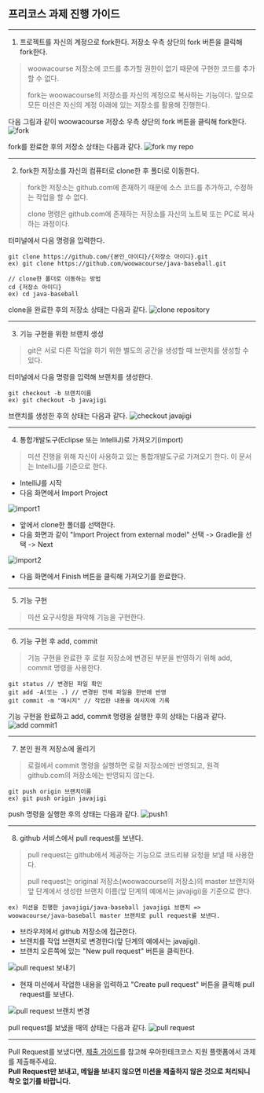 ## 프리코스 과제 진행 가이드

---
1. 프로젝트를 자신의 계정으로 fork한다. 저장소 우측 상단의 fork 버튼을 클릭해 fork한다.
> woowacourse 저장소에 코드를 추가할 권한이 없기 때문에 구현한 코드를 추가할 수 없다.
> 
> fork는 woowacourse의 저장소를 자신의 계정으로 복사하는 기능이다. 앞으로 모든 미션은 자신의 계정 아래에 있는 저장소를 활용해 진행한다.

다음 그림과 같이 woowacourse 저장소 우측 상단의 fork 버튼을 클릭해 fork한다.
![fork](./images/etc/fork.png)

fork를 완료한 후의 저장소 상태는 다음과 같다.
![fork my repo](./images/fork_my_repo.jpg)

---
2. fork한 저장소를 자신의 컴퓨터로 clone한 후 폴더로 이동한다.
> fork한 저장소는 github.com에 존재하기 때문에 소스 코드를 추가하고, 수정하는 작업을 할 수 없다.
>
> clone 명령은 github.com에 존재하는 저장소를 자신의 노트북 또는 PC로 복사하는 과정이다.

터미널에서 다음 명령을 입력한다.

```
git clone https://github.com/{본인_아이디}/{저장소 아이디}.git
ex) git clone https://github.com/woowacourse/java-baseball.git
```

```
// clone한 폴더로 이동하는 방법
cd {저장소 아이디}
ex) cd java-baseball
```

clone을 완료한 후의 저장소 상태는 다음과 같다.
![clone repository](./images/clone_repository.jpg)

---
3. 기능 구현을 위한 브랜치 생성
> git은 서로 다른 작업을 하기 위한 별도의 공간을 생성할 때 브랜치를 생성할 수 있다.

터미널에서 다음 명령을 입력해 브랜치를 생성한다.

```
git checkout -b 브랜치이름
ex) git checkout -b javajigi
```

브랜치를 생성한 후의 상태는 다음과 같다.
![checkout javajigi](./images/checkout_javajigi.jpg)

---
4. 통합개발도구(Eclipse 또는 IntelliJ)로 가져오기(import)
> 미션 진행을 위해 자신이 사용하고 있는 통합개발도구로 가져오기 한다. 이 문서는 IntelliJ를 기준으로 한다.

* IntelliJ를 시작
* 다음 화면에서 Import Project

![import1](./images/etc/import1.png)

* 앞에서 clone한 폴더를 선택한다.
* 다음 화면과 같이 "Import Project from external model" 선택 -> Gradle을 선택 -> Next

![import2](./images/etc/import2.png)

* 다음 화면에서 Finish 버튼을 클릭해 가져오기를 완료한다.

---
5. 기능 구현
> 미션 요구사항을 파악해 기능을 구현한다.

---
6. 기능 구현 후 add, commit
> 기능 구현을 완료한 후 로컬 저장소에 변경된 부분을 반영하기 위해 add, commit 명령을 사용한다.

```
git status // 변경된 파일 확인
git add -A(또는 .) // 변경된 전체 파일을 한번에 반영
git commit -m "메시지" // 작업한 내용을 메시지에 기록
```

기능 구현을 완료하고 add, commit 명령을 실행한 후의 상태는 다음과 같다.
![add commit1](./images/add_commit.jpg)

---
7. 본인 원격 저장소에 올리기
> 로컬에서 commit 명령을 실행하면 로컬 저장소에만 반영되고, 원격 github.com의 저장소에는 반영되지 않는다.

```
git push origin 브랜치이름
ex) git push origin javajigi
```

push 명령을 실행한 후의 상태는 다음과 같다.
![push1](./images/push.jpg)

---
8. github 서비스에서 pull request를 보낸다.
> pull request는 github에서 제공하는 기능으로 코드리뷰 요청을 보낼 때 사용한다.
> 
> pull request는 original 저장소(woowacourse의 저장소)의 master 브랜치와 앞 단계에서 생성한 브랜치 이름(앞 단계의 예에서는 javajigi)을 기준으로 한다.

```
ex) 미션을 진행한 javajigi/java-baseball javajigi 브랜치 => woowacourse/java-baseball master 브랜치로 pull request를 보낸다.
```

* 브라우저에서 github 저장소에 접근한다.
* 브랜치를 작업 브랜치로 변경한다(앞 단계의 예에서는 javajigi).
* 브랜치 오른쪽에 있는 "New pull request" 버튼을 클릭한다.

![pull request 보내기](./images/etc/pull_request_1.png)

* 현재 미션에서 작업한 내용을 입력하고 "Create pull request" 버튼을 클릭해 pull request를 보낸다.

![pull request 브랜치 변경](./images/etc/pull_request_2.png)

pull request를 보냈을 때의 상태는 다음과 같다.
![pull request](./images/pull_request.jpg)

---

Pull Request를 보냈다면, [제출 가이드](./submit-guide/README.md)를 참고해 우아한테크코스 지원 플랫폼에서 과제를 제출해주세요.    
**Pull Request만 보내고, 메일을 보내지 않으면 미션을 제출하지 않은 것으로 처리되니 착오 없기를 바랍니다.**
